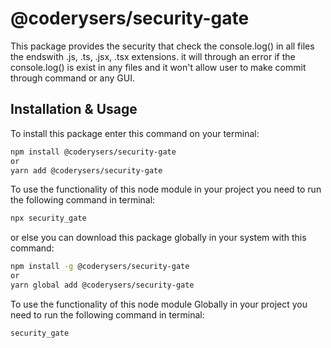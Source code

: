 # @coderysers/security-gate

This package provides the security that check the console.log() in all files the endswith .js, .ts, .jsx, .tsx extensions. it will through an error if the console.log() is exist in any files and it won't allow user to make commit through command or any GUI. 

## Installation & Usage

To install this package enter this command on your terminal:
```bash
npm install @coderysers/security-gate
or
yarn add @coderysers/security-gate
```

To use the functionality of this node module in your project you need to run the following command in terminal:
```bash
npx security_gate
```

or else you can download this package globally in your system with this command:
```bash
npm install -g @coderysers/security-gate
or
yarn global add @coderysers/security-gate
```

To use the functionality of this node module Globally in your project you need to run the following command in terminal:
```bash
security_gate
```